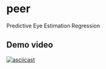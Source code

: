 # peer
Predictive Eye Estimation Regression

## Demo video
[![asciicast](https://asciinema.org/a/aGwQBDkP65d4OAZRFC006dOTK.png)](https://asciinema.org/a/aGwQBDkP65d4OAZRFC006dOTK)
